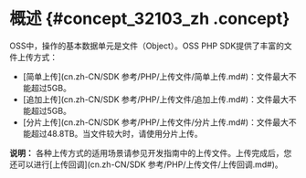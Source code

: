 # 概述 {#concept_32103_zh .concept}

OSS中，操作的基本数据单元是文件（Object）。OSS PHP SDK提供了丰富的文件上传方式：

-   [简单上传](cn.zh-CN/SDK 参考/PHP/上传文件/简单上传.md#)：文件最大不能超过5GB。
-   [追加上传](cn.zh-CN/SDK 参考/PHP/上传文件/追加上传.md#)：文件最大不能超过5GB。
-   [分片上传](cn.zh-CN/SDK 参考/PHP/上传文件/分片上传.md#)：文件最大不能超过48.8TB。当文件较大时，请使用分片上传。

**说明：** 各种上传方式的适用场景请参见开发指南中的上传文件。上传完成后，您还可以进行[上传回调](cn.zh-CN/SDK 参考/PHP/上传文件/上传回调.md#)。

